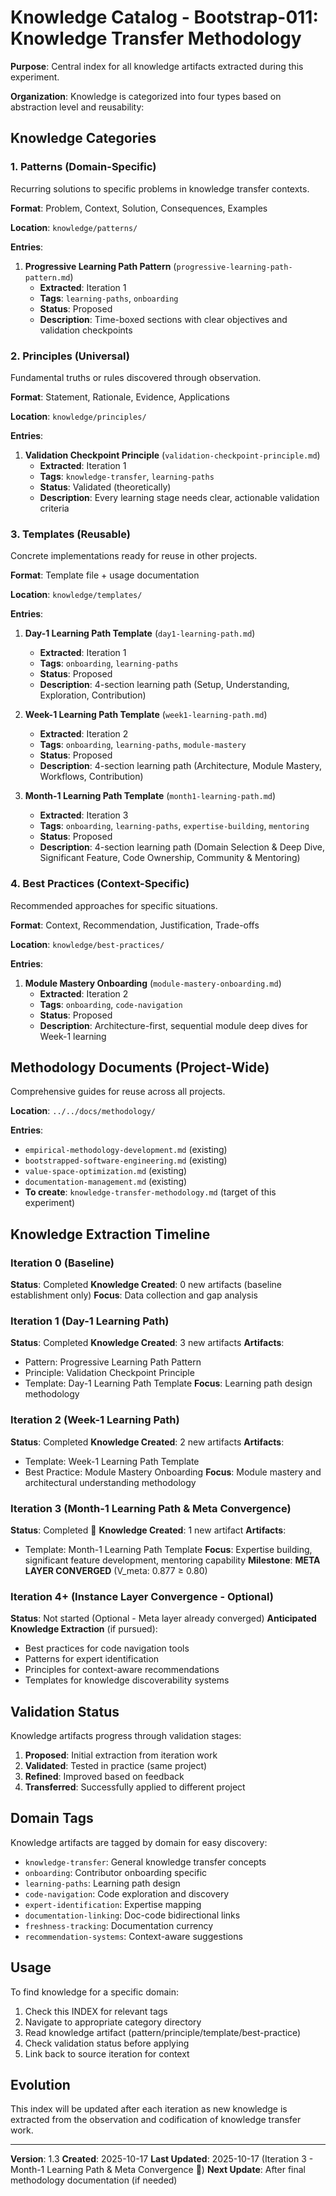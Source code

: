 # Knowledge Catalog - Bootstrap-011: Knowledge Transfer Methodology

**Purpose**: Central index for all knowledge artifacts extracted during this experiment.

**Organization**: Knowledge is categorized into four types based on abstraction level and reusability:

## Knowledge Categories

### 1. Patterns (Domain-Specific)
Recurring solutions to specific problems in knowledge transfer contexts.

**Format**: Problem, Context, Solution, Consequences, Examples

**Location**: `knowledge/patterns/`

**Entries**:
1. **Progressive Learning Path Pattern** (`progressive-learning-path-pattern.md`)
   - **Extracted**: Iteration 1
   - **Tags**: `learning-paths`, `onboarding`
   - **Status**: Proposed
   - **Description**: Time-boxed sections with clear objectives and validation checkpoints

### 2. Principles (Universal)
Fundamental truths or rules discovered through observation.

**Format**: Statement, Rationale, Evidence, Applications

**Location**: `knowledge/principles/`

**Entries**:
1. **Validation Checkpoint Principle** (`validation-checkpoint-principle.md`)
   - **Extracted**: Iteration 1
   - **Tags**: `knowledge-transfer`, `learning-paths`
   - **Status**: Validated (theoretically)
   - **Description**: Every learning stage needs clear, actionable validation criteria

### 3. Templates (Reusable)
Concrete implementations ready for reuse in other projects.

**Format**: Template file + usage documentation

**Location**: `knowledge/templates/`

**Entries**:
1. **Day-1 Learning Path Template** (`day1-learning-path.md`)
   - **Extracted**: Iteration 1
   - **Tags**: `onboarding`, `learning-paths`
   - **Status**: Proposed
   - **Description**: 4-section learning path (Setup, Understanding, Exploration, Contribution)

2. **Week-1 Learning Path Template** (`week1-learning-path.md`)
   - **Extracted**: Iteration 2
   - **Tags**: `onboarding`, `learning-paths`, `module-mastery`
   - **Status**: Proposed
   - **Description**: 4-section learning path (Architecture, Module Mastery, Workflows, Contribution)

3. **Month-1 Learning Path Template** (`month1-learning-path.md`)
   - **Extracted**: Iteration 3
   - **Tags**: `onboarding`, `learning-paths`, `expertise-building`, `mentoring`
   - **Status**: Proposed
   - **Description**: 4-section learning path (Domain Selection & Deep Dive, Significant Feature, Code Ownership, Community & Mentoring)

### 4. Best Practices (Context-Specific)
Recommended approaches for specific situations.

**Format**: Context, Recommendation, Justification, Trade-offs

**Location**: `knowledge/best-practices/`

**Entries**:
1. **Module Mastery Onboarding** (`module-mastery-onboarding.md`)
   - **Extracted**: Iteration 2
   - **Tags**: `onboarding`, `code-navigation`
   - **Status**: Proposed
   - **Description**: Architecture-first, sequential module deep dives for Week-1 learning

## Methodology Documents (Project-Wide)

Comprehensive guides for reuse across all projects.

**Location**: `../../docs/methodology/`

**Entries**:
- `empirical-methodology-development.md` (existing)
- `bootstrapped-software-engineering.md` (existing)
- `value-space-optimization.md` (existing)
- `documentation-management.md` (existing)
- **To create**: `knowledge-transfer-methodology.md` (target of this experiment)

## Knowledge Extraction Timeline

### Iteration 0 (Baseline)
**Status**: Completed
**Knowledge Created**: 0 new artifacts (baseline establishment only)
**Focus**: Data collection and gap analysis

### Iteration 1 (Day-1 Learning Path)
**Status**: Completed
**Knowledge Created**: 3 new artifacts
**Artifacts**:
- Pattern: Progressive Learning Path Pattern
- Principle: Validation Checkpoint Principle
- Template: Day-1 Learning Path Template
**Focus**: Learning path design methodology

### Iteration 2 (Week-1 Learning Path)
**Status**: Completed
**Knowledge Created**: 2 new artifacts
**Artifacts**:
- Template: Week-1 Learning Path Template
- Best Practice: Module Mastery Onboarding
**Focus**: Module mastery and architectural understanding methodology

### Iteration 3 (Month-1 Learning Path & Meta Convergence)
**Status**: Completed 🎉
**Knowledge Created**: 1 new artifact
**Artifacts**:
- Template: Month-1 Learning Path Template
**Focus**: Expertise building, significant feature development, mentoring capability
**Milestone**: **META LAYER CONVERGED** (V_meta: 0.877 ≥ 0.80)

### Iteration 4+ (Instance Layer Convergence - Optional)
**Status**: Not started (Optional - Meta layer already converged)
**Anticipated Knowledge Extraction** (if pursued):
- Best practices for code navigation tools
- Patterns for expert identification
- Principles for context-aware recommendations
- Templates for knowledge discoverability systems

## Validation Status

Knowledge artifacts progress through validation stages:

1. **Proposed**: Initial extraction from iteration work
2. **Validated**: Tested in practice (same project)
3. **Refined**: Improved based on feedback
4. **Transferred**: Successfully applied to different project

## Domain Tags

Knowledge artifacts are tagged by domain for easy discovery:

- `knowledge-transfer`: General knowledge transfer concepts
- `onboarding`: Contributor onboarding specific
- `learning-paths`: Learning path design
- `code-navigation`: Code exploration and discovery
- `expert-identification`: Expertise mapping
- `documentation-linking`: Doc-code bidirectional links
- `freshness-tracking`: Documentation currency
- `recommendation-systems`: Context-aware suggestions

## Usage

To find knowledge for a specific domain:
1. Check this INDEX for relevant tags
2. Navigate to appropriate category directory
3. Read knowledge artifact (pattern/principle/template/best-practice)
4. Check validation status before applying
5. Link back to source iteration for context

## Evolution

This index will be updated after each iteration as new knowledge is extracted from the observation and codification of knowledge transfer work.

---

**Version**: 1.3
**Created**: 2025-10-17
**Last Updated**: 2025-10-17 (Iteration 3 - Month-1 Learning Path & Meta Convergence 🎉)
**Next Update**: After final methodology documentation (if needed)
